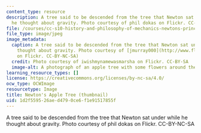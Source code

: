 ```yaml
---
content_type: resource
description: A tree said to be descended from the tree that Newton sat under while
  he thought about gravity. Photo courtesy of phil dokas on Flickr. CC-BY-NC-SA
file: /courses/cc-s10-history-and-philosophy-of-mechanics-newtons-principia-mathematica-fall-2011/1d2f559526aed4790ce6f1e91517855f_cc-s10f11-th.jpg
file_type: image/jpeg
image_metadata:
  caption: A tree said to be descended from the tree that Newton sat under while he
    thought about gravity. Photo courtesy of [jmurray000](http://www.flickr.com/photos/jrmurray000/3571020069/)
    on Flickr. CC-BY-NC-SA)
  credit: Photo courtesy of iwishmynamewasmarsha on Flickr. CC-BY-SA
  image-alt: A photograph of an apple tree with some flowers around the base.
learning_resource_types: []
license: https://creativecommons.org/licenses/by-nc-sa/4.0/
ocw_type: OCWImage
resourcetype: Image
title: Newton's Apple Tree (thumbnail)
uid: 1d2f5595-26ae-d479-0ce6-f1e91517855f
---
```

A tree said to be descended from the tree that Newton sat under while he thought about gravity. Photo courtesy of phil dokas on Flickr. CC-BY-NC-SA